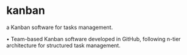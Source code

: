 # kanban
a Kanban software for tasks management.

•	Team-based Kanban software developed in GitHub, following n-tier architecture for structured task management.
